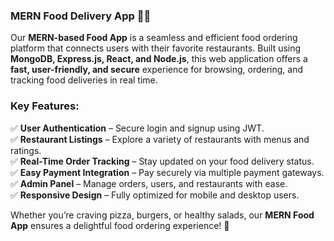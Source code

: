 

### **MERN Food Delivery App** 🍔🍕  

Our **MERN-based Food App** is a seamless and efficient food ordering platform that connects users with their favorite restaurants. Built using **MongoDB, Express.js, React, and Node.js**, this web application offers a **fast, user-friendly, and secure** experience for browsing, ordering, and tracking food deliveries in real time.  

### **Key Features:**  
✅ **User Authentication** – Secure login and signup using JWT.  
✅ **Restaurant Listings** – Explore a variety of restaurants with menus and ratings.  
✅ **Real-Time Order Tracking** – Stay updated on your food delivery status.  
✅ **Easy Payment Integration** – Pay securely via multiple payment gateways.  
✅ **Admin Panel** – Manage orders, users, and restaurants with ease.  
✅ **Responsive Design** – Fully optimized for mobile and desktop users.  

Whether you’re craving pizza, burgers, or healthy salads, our **MERN Food App** ensures a delightful food ordering experience! 🚀  

